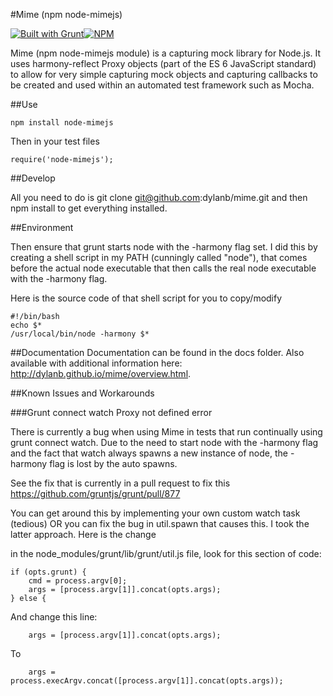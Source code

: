 #Mime (npm node-mimejs)

[![Built with Grunt](https://cdn.gruntjs.com/builtwith.png)](http://gruntjs.com/)[![NPM](https://nodei.co/npm/node-mimejs.png?mini=true)](https://nodei.co/npm/node-mimejs/)

Mime (npm node-mimejs module) is a capturing mock library for Node.js. It uses harmony-reflect Proxy objects (part of the ES 6 JavaScript standard) to allow for very simple capturing mock objects and capturing callbacks to be created and used within an automated test framework such as Mocha.

##Use

    npm install node-mimejs

Then in your test files

    require('node-mimejs');

##Develop

All you need to do is git clone git@github.com:dylanb/mime.git and then npm install to get everything installed. 

##Environment

Then ensure that grunt starts node with the -harmony flag set. I did this by creating a shell script in my PATH (cunningly called "node"), that comes before the actual node executable that then calls the real node executable with the -harmony flag.

Here is the source code of that shell script for you to copy/modify


    #!/bin/bash
    echo $*
    /usr/local/bin/node -harmony $*

##Documentation
Documentation can be found in the docs folder. Also available with additional information here: http://dylanb.github.io/mime/overview.html.

##Known Issues and Workarounds

###Grunt connect watch Proxy not defined error

There is currently a bug when using Mime in tests that run continually using grunt connect watch. Due to the need to start node with the -harmony flag and the fact that watch always spawns a new instance of node, the -harmony flag is lost by the auto spawns.

See the fix that is currently in a pull request to fix this https://github.com/gruntjs/grunt/pull/877

You can get around this by implementing your own custom watch task (tedious) OR you can fix the bug in util.spawn that causes this. I took the latter approach. Here is the change

in the node_modules/grunt/lib/grunt/util.js file, look for this section of code:

    if (opts.grunt) {
        cmd = process.argv[0];
        args = [process.argv[1]].concat(opts.args);
    } else {

And change this line:

        args = [process.argv[1]].concat(opts.args);

To

        args = process.execArgv.concat([process.argv[1]].concat(opts.args));

